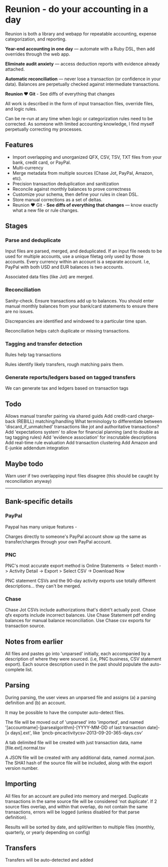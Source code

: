 # Reunion - do your accounting in a day

Reunion is both a library and webapp for repeatable accounting, expense categorization, and reporting. 

**Year-end accounting in one day** &mdash; automate with a Ruby DSL, then add overrides through the web app.

**Eliminate audit anxiety** &mdash; access deduction reports with evidence already attached.

**Automatic reconciliation** &mdash; never lose a transaction (or confidence in your data). Balances are perpetually checked against intermediate transactions.

**Reunion :heart: Git** - See diffs of everything that changes


All work is described in the form of input transaction files, override files, and logic rules.

Can be re-run at any time when logic or categorization rules need to be corrected. As someone with limited accounting knowledge, I find myself perpetually correcting my processes.

## Features

* Import overlapping and unorganized QFX, CSV, TSV, TXT files from your bank, credit card, or PayPal.
* Multi-currency
* Merge metadata from multiple sources (Chase Jot, PayPal, Amazon, etc). 
* Precision transaction deduplication and sanitization
* Reconcile against monthly balances to prove correctness
* Customize your schema, then define your rules in clean DSL.
* Store manual corrections as a set of deltas. 
* Reunion :heart: Git - **See diffs of everything that changes** &mdash; know exactly what a new file or rule changes.

## Stages

### Parse and deduplicate

Input files are parsed, merged, and deduplicated. If an input file needs to be used for multiple accounts, use a unique filetag only used by those accounts. Every currency within an account is a separate account. I.e, PayPal with both USD and EUR balances is two accounts. 

Associated data files (like Jot) are merged. 

### Reconciliation

Sanity-check. Ensure transactions add up to balances. You should enter manual monthly balances from your bank/card statements to ensure there are no issues.

Discrepancies are identified and windowed to a particular time span.

Reconciliation helps catch duplicate or missing transactions. 

### Tagging and transfer detection

Rules help tag transactions

Rules identify likely transfers, rough matching pairs them.

### Generate reports/ledgers based on tagged transfers

We can generate tax and ledgers based on transaction tags

## Todo

Allows manual transfer pairing via shared guids
Add credit-card charge-back (REBILL) matching/handling
What terminology to differentiate between 'discard_if_unmatched' transactions like jot and authoritative transactions?
Add 'expectations system' to allow for financial planning (and to double as tag tagging rules)
Add 'evidence association' for inscrutable descriptions
Add real-time rule evaluation
Add transaction clustering
Add Amazon and E-junkie addendum integration

## Maybe todo

Warn user if two overlapping input files disagree (this should be caught by reconciliation anyway)

---



## Bank-specific details

### PayPal

Paypal has many unique features - 

Charges directly to someone's PayPal account show up the same as transfer/charges through your own PayPal account.

### PNC

PNC's most accurate export method is Online Statements -> Select month -> Activity Detail -> Export > Select CSV -> Download Now


PNC statement CSVs and the 90-day activity exports use totally different descriptions... they can't be merged.

### Chase


Chase Jot CSVs include authorizations that's didnt't actually post.
Chase qfx exports include incorrect balances.
Use Chase Statement pdf ending balances for manual balance reconciliation.
Use Chase csv exports for transaction source.




## Notes from earlier

All files and pastes go into 'unparsed' initially, each accompanied by a description of where they were sourced. (i.e, PNC business, CSV statement export). Each source description used in the past should populate the auto-complete list.


## Parsing

During parsing, the user views an unparsed file and assigns (a) a parsing definition and (b) an account. 

It may be possible to have the computer auto-detect files.

The file will be moved out of 'unparsed' into 'imported', and named '[accountname]-[parsealgorithm]-[YYYY-MM-DD of last transaction date]-[x days].ext', like 'pncb-pncactivitycsv-2013-09-20-365-days.csv'

A tab delimited file will be created with just transaction data, name [file.ext].normal.tsv

A JSON file will be created with any additional data, named .normal.json. The SHA1 hash of the source file will be included, along with the export version number.

## Importing

All files for an account are pulled into memory and merged. Duplicate transactions in the same source file will be considered 'not duplicate'. If 2 source files overlap, and within that overlap, do not contain the same transactions, errors will be logged (unless disabled for that parse definition).

Results will be sorted by date, and split/written to multiple files (monthly, quarterly, or yearly depending on config)


## Transfers

Transfers will be auto-detected and added 



